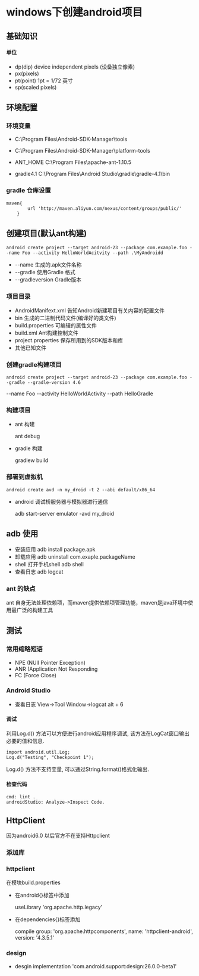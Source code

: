 

# windows下创建android项目

## 基础知识

#### 单位

* dp(dip) device independent pixels (设备独立像素)
* px(pixels)
* pt(point) 1pt = 1/72 英寸
* sp(scaled pixels)

## 环境配置

### 环境变量

* C:\Program Files\Android-SDK-Manager\tools

* C:\Program Files\Android-SDK-Manager\platform-tools

* ANT_HOME  C:\Program Files\apache-ant-1.10.5

* gradle4.1 C:\Program Files\Android Studio\gradle\gradle-4.1\bin

### gradle 仓库设置

    maven{
            url 'http://maven.aliyun.com/nexus/content/groups/public/'
        }

## 创建项目(默认ant构建)

    android create project --target android-23 --package com.example.foo --name Foo --activity HelloWorldAcitvity --path .\MyAndroidd

* --name 生成的.apk文件名称
* --gradle 使用Gradle 格式
* --gradleversion Gradle版本

### 项目目录

* AndroidManifext.xml 告知Android新建项目有关内容的配置文件
* bin 生成的二进制代码文件(编译好的类文件)
* build.properties 可编辑的属性文件
* build.xml Ant构建控制文件
* project.properties 保存所用到的SDK版本和库
* 其他已知文件

### 创建gradle构建项目

    android create project --target android-23 --package com.example.foo --gradle --gradle-version 4.6
--name Foo --activity HelloWorldActivity --path HelloGradle

### 构建项目

* ant 构建

    ant debug

* gradle 构建

   gradlew build 

### 部署到虚拟机

    android create avd -n my_droid -t 2 --abi default/x86_64

* android 调试桥服务器与模拟器进行通信

    adb start-server
    emulator -avd my_droid

## adb 使用

* 安装应用 
    adb install package.apk
* 卸载应用 
    adb uninstall com.exaple.packageName
* shell 打开手机shell
    adb shell
* 查看日志
    adb logcat

### ant 的缺点

ant 自身无法处理依赖项，而maven提供依赖项管理功能，maven是java环境中使用最广泛的构建工具

## 测试

### 常用缩略短语

* NPE (NUll Pointer Exception)
* ANR (Application Not Responding
* FC (Force Close)

### Android Studio

* 查看日志 View->Tool Window->logcat   alt + 6

#### 调试

利用Log.d() 方法可以方便进行android应用程序调试, 该方法在LogCat窗口输出必要的值和信息.

    import android.util.Log;
    Log.d("Testing", "Checkpoint 1");

Log.d() 方法不支持变量, 可以通过String.format()格式化输出.

#### 检查代码

    cmd: lint .
    androidStudio: Analyze->Inspect Code.

## HttpClient

因为android6.0 以后官方不在支持Httpclient

### 添加库

### httpclient

在模块build.properties 

* 在android{}标签中添加

    useLibrary 'org.apache.http.legacy'

* 在dependencies{}标签添加

    compile group: 'org.apache.httpcomponents', name: 'httpclient-android', version: '4.3.5.1'

### design 

* desgin 
    implementation 'com.android.support:design:26.0.0-beta1'
